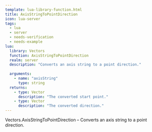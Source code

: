 ```yaml
---
template: lua-library-function.html
title: AxisStringToPointDirection
icon: lua-server
tags:
  - lua
  - server
  - needs-verification
  - needs-example
lua:
  library: Vectors
  function: AxisStringToPointDirection
  realm: server
  description: "Converts an axis string to a point direction."
  
  arguments:
    - name: "axisString"
      type: string
  returns:
    - type: Vector
      description: "The converted start point."
    - type: Vector
      description: "The converted direction."
---
```


<div class="lua__search__keywords">
Vectors.AxisStringToPointDirection &#x2013; Converts an axis string to a point direction.
</div>
